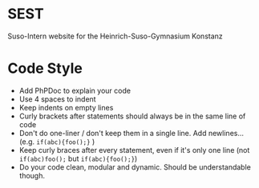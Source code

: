 # SEST
Suso-Intern website for the Heinrich-Suso-Gymnasium Konstanz


# Code Style
* Add PhPDoc to explain your code
* Use 4 spaces to indent
* Keep indents on empty lines
* Curly brackets after statements should always be in the same line of code
* Don't do one-liner / don't keep them in a single line. Add newlines... (e.g. `if(abc){foo();}` )
* Keep curly braces after every statement, even if it's only one line (not `if(abc)foo();` but `if(abc){foo();}`)
* Do your code clean, modular and dynamic. Should be understandable though.
